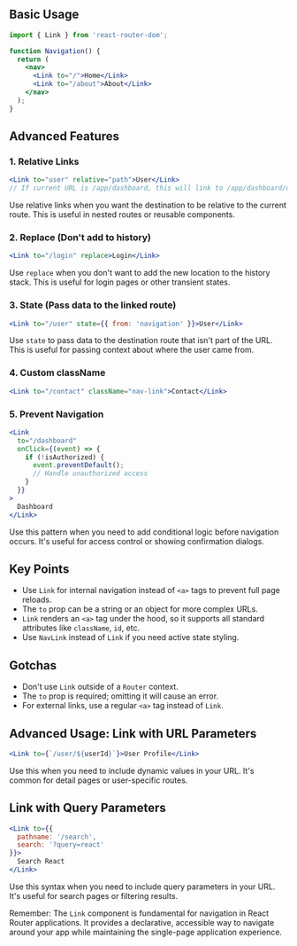 ## Basic Usage

```jsx
import { Link } from 'react-router-dom';

function Navigation() {
  return (
    <nav>
      <Link to="/">Home</Link>
      <Link to="/about">About</Link>
    </nav>
  );
}
```

## Advanced Features

### 1. Relative Links

```jsx
<Link to="user" relative="path">User</Link>
// If current URL is /app/dashboard, this will link to /app/dashboard/user
```
Use relative links when you want the destination to be relative to the current route. This is useful in nested routes or reusable components.

### 2. Replace (Don't add to history)

```jsx
<Link to="/login" replace>Login</Link>
```
Use `replace` when you don't want to add the new location to the history stack. This is useful for login pages or other transient states.

### 3. State (Pass data to the linked route)

```jsx
<Link to="/user" state={{ from: 'navigation' }}>User</Link>
```
Use `state` to pass data to the destination route that isn't part of the URL. This is useful for passing context about where the user came from.

### 4. Custom className

```jsx
<Link to="/contact" className="nav-link">Contact</Link>
```

### 5. Prevent Navigation

```jsx
<Link
  to="/dashboard"
  onClick={(event) => {
    if (!isAuthorized) {
      event.preventDefault();
      // Handle unauthorized access
    }
  }}
>
  Dashboard
</Link>
```
Use this pattern when you need to add conditional logic before navigation occurs. It's useful for access control or showing confirmation dialogs.

## Key Points

- Use `Link` for internal navigation instead of `<a>` tags to prevent full page reloads.
- The `to` prop can be a string or an object for more complex URLs.
- `Link` renders an `<a>` tag under the hood, so it supports all standard attributes like `className`, `id`, etc.
- Use `NavLink` instead of `Link` if you need active state styling.

## Gotchas

- Don't use `Link` outside of a `Router` context.
- The `to` prop is required; omitting it will cause an error.
- For external links, use a regular `<a>` tag instead of `Link`.

## Advanced Usage: Link with URL Parameters

```jsx
<Link to={`/user/${userId}`}>User Profile</Link>
```
Use this when you need to include dynamic values in your URL. It's common for detail pages or user-specific routes.

## Link with Query Parameters

```jsx
<Link to={{
  pathname: '/search',
  search: '?query=react'
}}>
  Search React
</Link>
```
Use this syntax when you need to include query parameters in your URL. It's useful for search pages or filtering results.

Remember: The `Link` component is fundamental for navigation in React Router applications. It provides a declarative, accessible way to navigate around your app while maintaining the single-page application experience.
